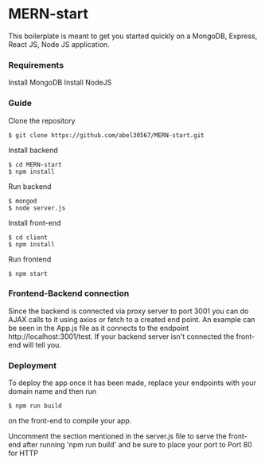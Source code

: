 # MERN-start

This boilerplate is meant to get you started quickly on a MongoDB, Express, React JS, Node JS application.

### Requirements
Install MongoDB
Install NodeJS

### Guide
Clone the repository
```
$ git clone https://github.com/abel30567/MERN-start.git
```
Install backend
```
$ cd MERN-start
$ npm install
```
Run backend
```
$ mongod
$ node server.js
```

Install front-end
```
$ cd client
$ npm install
```

Run frontend
```
$ npm start
```

### Frontend-Backend connection
Since the backend is connected via proxy server to port 3001 you can do AJAX calls to it using axios or fetch to a created end point. An example can be seen in the App.js file as it connects to the endpoint http://localhost:3001/test.
If your backend server isn't connected the front-end will tell you.

### Deployment
To deploy the app once it has been made, replace your endpoints with your domain name and then run
```
$ npm run build
```
on the front-end to compile your app.

Uncomment the section mentioned in the server.js file to serve the front-end after running 'npm run build' and be sure to place your port to Port 80 for HTTP



